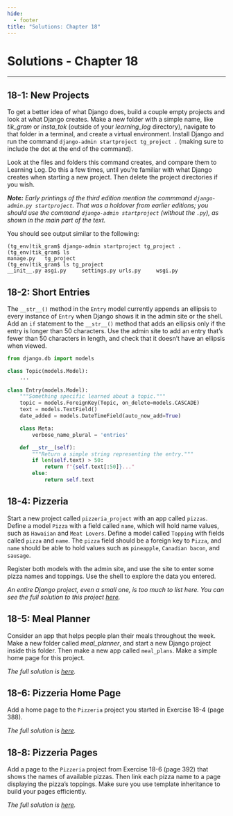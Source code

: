 ```yaml
---
hide:
  - footer
title: "Solutions: Chapter 18"
---
```


# Solutions - Chapter 18

---

## 18-1: New Projects

To get a better idea of what Django does, build a couple empty projects and look at what Django creates. Make a new folder with a simple name, like *tik_gram* or *insta_tok* (outside of your *learning_log* directory), navigate to that folder in a terminal, and create a virtual environment. Install Django and run the command `django-admin startproject tg_project .` (making sure to include the dot at the end of the command).

Look at the files and folders this command creates, and compare them to Learning Log. Do this a few times, until you’re familiar with what Django creates when starting a new project. Then delete the project directories if you wish.

***Note:** Early printings of the third edition mention the commmand `django-admin.py startproject`. That was a holdover from earlier editions; you should use the command `django-admin startproject` (without the `.py`), as shown in the main part of the text.*

You should see output similar to the following:

```
(tg_env)tik_gram$ django-admin startproject tg_project .
(tg_env)tik_gram$ ls
manage.py   tg_project
(tg_env)tik_gram$ ls tg_project 
__init__.py asgi.py     settings.py urls.py     wsgi.py
```

## 18-2: Short Entries

The `__str__()` method in the `Entry` model currently appends an ellipsis to every instance of `Entry` when Django shows it in the admin site or the shell. Add an `if` statement to the `__str__()` method that adds an ellipsis only if the entry is longer than 50 characters. Use the admin site to add an entry that’s fewer than 50 characters in length, and check that it doesn’t have an ellipsis when viewed.

```python title="models.py"
from django.db import models

class Topic(models.Model):
    ...

class Entry(models.Model):
    """Something specific learned about a topic."""
    topic = models.ForeignKey(Topic, on_delete=models.CASCADE)
    text = models.TextField()
    date_added = models.DateTimeField(auto_now_add=True)

    class Meta:
        verbose_name_plural = 'entries'

    def __str__(self):
        """Return a simple string representing the entry."""
        if len(self.text) > 50:
            return f"{self.text[:50]}..."
        else:
            return self.text
```

## 18-4: Pizzeria

Start a new project called `pizzeria_project` with an app called `pizzas`. Define a model `Pizza` with a field called `name`, which will hold name values, such as `Hawaiian` and `Meat Lovers`. Define a model called `Topping` with fields called `pizza` and `name`. The `pizza` field should be a foreign key to `Pizza`, and `name` should be able to hold values such as `pineapple`, `Canadian bacon`, and `sausage`.

Register both models with the admin site, and use the site to enter some pizza names and toppings. Use the shell to explore the data you entered.

*An entire Django project, even a small one, is too much to list here. You can see the full solution to this project [here](https://github.com/ehmatthes/pcc_3e/tree/main/solution_files/chapter_18/ex_18_4_pizzeria).*

## 18-5: Meal Planner

Consider an app that helps people plan their meals throughout the week. Make a new folder called *meal_planner*, and start a new Django project inside this folder. Then make a new app called `meal_plans`. Make a simple home page for this project.

*The full solution is [here](https://github.com/ehmatthes/pcc_3e/tree/main/solution_files/chapter_18/ex_18_5_meal_planner).*

## 18-6: Pizzeria Home Page

Add a home page to the `Pizzeria` project you started in Exercise 18-4 (page 388).

*The full solution is [here](https://github.com/ehmatthes/pcc_3e/tree/main/solution_files/chapter_18/ex_18_6_pizzeria_home_page).*

## 18-8: Pizzeria Pages

Add a page to the `Pizzeria` project from Exercise 18-6 (page 392) that shows the names of available pizzas. Then link each pizza name to a page displaying the pizza’s toppings. Make sure you use template inheritance to build your pages efficiently.

*The full solution is [here](https://github.com/ehmatthes/pcc_3e/tree/main/solution_files/chapter_18/ex_18_8_pizzeria_pages).*